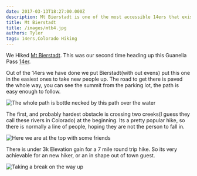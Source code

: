 ```yaml
---
date: 2017-03-13T18:27:00.000Z 
description: Mt Bierstadt is one of the most accessible 14ers that exist, but expect the crowds that go along with it.
title: Mt Bierstadt
title: /images/mtb4.jpg
authors: Tyler
tags: 14ers,Colorado Hiking
---
```

We Hiked [Mt Bierstadt](https://14ers.com/route.php?route=bier1&peak=Mt.+Bierstadt). This was our second time heading up this Guanella Pass [14er](http://travelsaveandbemerry.com/14ers-overview/).

Out of the 14ers we have done we put Bierstadt(with out evens) put this one in the easiest ones to take new people up. The road to get there is paved the whole way, you can see the summit from the parking lot, the path is easy enough to follow. 

![The whole path is bottle necked by this path over the water](/images/mtb4.jpg)

The first, and probably hardest obstacle is crossing two creeks(I guess they call these rivers in Colorado) at the beginning. Its a pretty popular hike, so there is normally a line of people, hoping they are not the person to fall in.

![Here we are at the top with some friends](/images/mtb2.jpg)

There is under 3k Elevation gain for a 7 mile round trip hike. So its very achievable for an new hiker, or an in shape out of town guest.

![Taking a break on the way up](/images/mtb3.jpg)